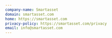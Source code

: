 ```yaml
---
company-name: Smartasset
domain: smartasset.com
home: https://smartasset.com
privacy-policy: https://smartasset.com/privacy
email: info@smartasset.com
---
```




